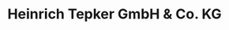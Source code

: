 ---
title: "Heinrich Tepker GmbH & Co. KG"
url: /hanerau-hademarschen/heinrich-tepker-gmbh-und-co-kg/
shop: Baustoffe
---